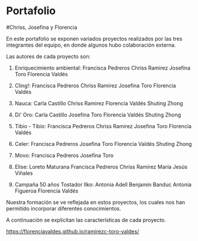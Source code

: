 # Portafolio
#Chriss, Josefina y Florencia

En este portafolio se exponen variados proyectos realizados por las tres integrantes del equipo, en donde algunos hubo colaboración externa.

Las autores de cada proyecto son:
1. Enriquecimiento ambiental:
  Francisca Pedreros
  Chriss Ramirez
  Josefina Toro
  Florencia Valdés

2. Cling!:
  Francisca Pedreros
  Chriss Ramirez
  Josefina Toro
  Florencia Valdés

3. Nauca:
  Carla Castillo
  Chriss Ramirez
  Florencia Valdés
  Shuting Zhong

4. Di' Oro:
  Carla Castillo
  Josefina Toro
  Florencia Valdés
  Shuting Zhong

5. Tibio - Tibio:
  Francisca Pedreros
  Chriss Ramirez
  Josefina Toro
  Florencia Valdés

6. Celer:
  Francisca Pedreros
  Josefina Toro
  Florencia Valdés
  Shuting Zhong

7. Movo:
  Francisca Pedreros
  Josefina Toro

8. Elise:
  Loreto Maturana
  Francisca Pedreros
  Chriss Ramirez
  María Jesús Viñales

9. Campaña 50 años Tostador Ilko:
  Antonia Adell
  Benjamin Banduc
  Antonia Figueroa
  Florencia Valdés

Nuestra formación se ve reflejada en estos proyectos, los cuales nos han permitido incorporar diferentes conocimientos.

A continuación se explicitan las características de cada proyecto.

https://florenciavaldes.github.io/ramirezc-toro-valdes/
